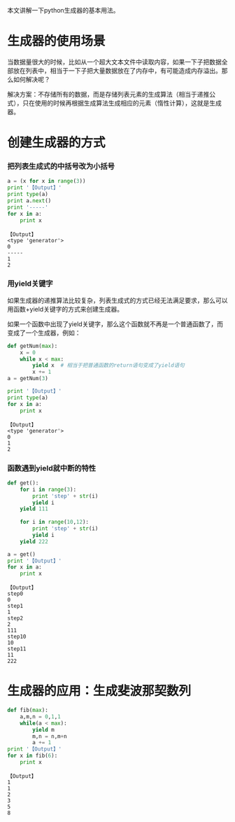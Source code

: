 本文讲解一下python生成器的基本用法。

# 生成器的使用场景

当数据量很大的时候，比如从一个超大文本文件中读取内容，如果一下子把数据全部放在列表中，相当于一下子把大量数据放在了内存中，有可能造成内存溢出。那么如何解决呢？

解决方案：不存储所有的数据，而是存储列表元素的生成算法（相当于递推公式），只在使用的时候再根据生成算法生成相应的元素（惰性计算），这就是生成器。

# 创建生成器的方式

### 把列表生成式的中括号改为小括号


```python
a = (x for x in range(3))
print '【Output】'
print type(a)
print a.next()
print '-----'
for x in a:
    print x
```

    【Output】
    <type 'generator'>
    0
    -----
    1
    2
    

### 用yield关键字

如果生成器的递推算法比较复杂，列表生成式的方式已经无法满足要求，那么可以用函数+yield关键字的方式来创建生成器。

如果一个函数中出现了yield关键字，那么这个函数就不再是一个普通函数了，而变成了一个生成器，例如：


```python
def getNum(max):
    x = 0
    while x < max:
        yield x  # 相当于把普通函数的return语句变成了yield语句
        x += 1
a = getNum(3)

print '【Output】'
print type(a)
for x in a:
    print x
```

    【Output】
    <type 'generator'>
    0
    1
    2
    

### 函数遇到yield就中断的特性


```python
def get():
    for i in range(3):
        print 'step' + str(i)
        yield i
    yield 111
    
    for i in range(10,12):
        print 'step' + str(i)
        yield i
    yield 222

a = get()
print '【Output】'
for x in a:
    print x
```

    【Output】
    step0
    0
    step1
    1
    step2
    2
    111
    step10
    10
    step11
    11
    222
    

# 生成器的应用：生成斐波那契数列


```python
def fib(max):
    a,m,n = 0,1,1
    while(a < max):
        yield m
        m,n = n,m+n
        a += 1
print '【Output】'
for x in fib(6):
    print x
```

    【Output】
    1
    1
    2
    3
    5
    8
